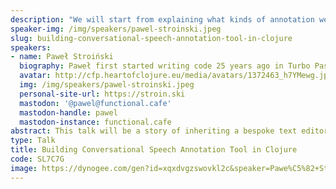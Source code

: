 ```yaml
---
description: "We will start from explaining what kinds of annotation we are doing (essay annotation, transcript annotation, speech diarisation) and why (for the purpose of ML training in foreign language context). We will then briefly show architecture of a bespoke text editor based on good old Reagent. From that, we'll proceed to adding annotation capabilities (think MS Word with tracking changes enabled on steroids): our data structure, usefulness of rule engines, pros and cons of using Specter for that particular challenge and what has helped (tests and docstrings).\r\n\r\nIn the second part of the talk, we will move on to building a tool for annotating entire audio conversations. It will require explanations of concepts such as segments and speaker diarisation. It will also be useful to tell quickly what ML we are using to get the initial data we are going to annotate. We will then explain our segmentation algorithm in Clojure and the data structure we arrive at.\r\n\r\nFor the UI, we will stand on the shoulders of giants (Wavesurfer.js) but will still face some challenges such as how to represent overlapping speech, or what is the most effective way of an annotator to correct speaker assignment for a fragment of transcription. Also pros and cons of having multiple local undo histories as opposed to global undo. We will also cover some fun algorithmic stuff such as how to keep user's changes in the transcript while the user is resizing a segment and how Clojure is great for this stuff.\r\n\r\nWorking on annotation software is a very gratifying experience as the working material is a human output such as essays or conversations. If we add to this an interactive application written in ClojureScript, the fun is only multiplied and this talk is intended to share it."
speaker-img: /img/speakers/pawel-stroinski.jpeg
slug: building-conversational-speech-annotation-tool-in-clojure
speakers:
- name: Paweł Stroiński
  biography: Paweł first started writing code 25 years ago in Turbo Pascal. He's programmed professionally using Delphi, XSLT, VB.NET, C#, JavaScript, TypeScript, and Clojure. Has experience on the entrepreneurial side and passion for music. A proud father of a six years old.
  avatar: http://cfp.heartofclojure.eu/media/avatars/1372463_h7YMewg.jpeg
  img: /img/speakers/pawel-stroinski.jpeg
  personal-site-url: https://stroin.ski
  mastodon: '@pawel@functional.cafe'
  mastodon-handle: pawel
  mastodon-instance: functional.cafe
abstract: This talk will be a story of inheriting a bespoke text editor with annotation features written in ClojureScript and turning it into a number of things. It will include horror stories of debugging in-house Specter macros running in browser as well as calming stories of how nice it is to work in a code with a good test coverage even if it is difficult to approach, or how enjoyable it is to create interactive audio annotation tooling in ClojureScript.
type: Talk
title: Building Conversational Speech Annotation Tool in Clojure
code: SL7C7G
image: https://dynogee.com/gen?id=xqxdvgzswovkl2c&speaker=Pawe%C5%82+Stroi%C5%84ski&title=Building+Conversational+Speech+Annotation+Tool+in+Clojure&type=Talk&img=https%3A//2024.heartofclojure.eu/img/speakers/pawel-stroinski.jpeg%3Fv%3D1725345459236
---
```

